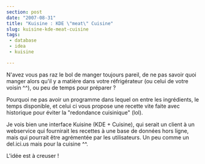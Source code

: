 ```yaml
---
section: post
date: "2007-08-31"
title: "Kuisine : KDE \"meat\" Cuisine"
slug: kuisine-kde-meat-cuisine
tags:
 - database
 - idea
 - kuisine

---
```


N'avez vous pas raz le bol de manger toujours pareil, de ne pas savoir quoi manger alors qu'il y a matière dans votre réfrigérateur (ou celui de votre voisin ^^), ou peu de temps pour préparer ?

Pourquoi ne pas avoir un programme dans lequel on entre les ingrédients, le temps disponible, et celui ci vous propose une recette vite faite avec historique pour éviter la "redondance cuisinique" (lol).

Je vois bien une interface Kuisine (KDE + Cuisine), qui serait un client à un webservice qui fournirait les recettes à une base de données hors ligne, mais qui pourrait être agrémentée par les utilisateurs. Un peu comme un del.ici.us mais pour la cuisine ^^.

L'idée est à creuser !

